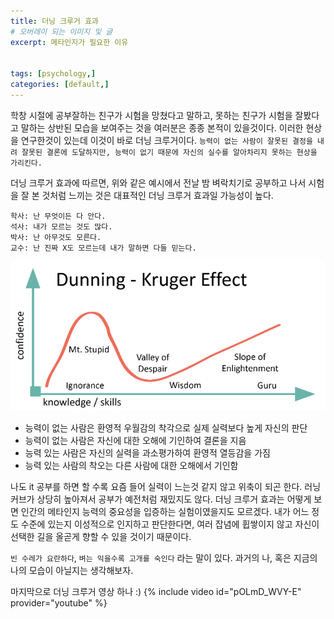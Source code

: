 ```yaml
---
title: 더닝 크루거 효과
# 오버레이 되는 이미지 및 글
excerpt: 메타인지가 필요한 이유


tags: [psychology,]
categories: [default,]
---
```


학창 시절에 공부잘하는 친구가 시험을 망쳤다고 말하고, 못하는 친구가 시험을 잘봤다고 말하는 상반된 모습을 보여주는 것을 여러분은 종종 본적이 있을것이다. 이러한 현상을 연구한것이 있는데 이것이 바로 더닝 크루거이다. `능력이 없는 사람이 잘못된 결정을 내려 잘못된 결론에 도달하지만, 능력이 없기 때문에 자신의 실수를 알아차리지 못하는 현상을 가리킨다.`

더닝 크루거 효과에 따르면, 위와 같은 예시에서 전날 밤 벼락치기로 공부하고 나서 시험을 잘 본 것처럼 느끼는 것은 대표적인 더닝 크루거 효과일 가능성이 높다.

```
학사: 난 무엇이든 다 안다.
석사: 내가 모르는 것도 많다.
박사: 난 아무것도 모른다.
교수: 난 진짜 X도 모르는데 내가 말하면 다들 믿는다.
```

![1.png](../../assets/images/default/dunning-kruger-effect/1.png)

* 능력이 없는 사람은 환영적 우월감의 착각으로 실제 실력보다 높게 자신의 판단
* 능력이 없는 사람은 자신에 대한 오해에 기인하여 결론을 지음
* 능력 있는 사람은 자신의 실력을 과소평가하여 환영적 열등감을 가짐
* 능력 있는 사람의 착오는 다른 사람에 대한 오해에서 기인함

나도 it 공부를 하면 할 수록 요즘 들어 실력이 느는것 같지 않고 위축이 되곤 한다. 러닝 커브가 상당히 높아져서 공부가 예전처럼 재밌지도 않다. 더닝 크루거 효과는 어떻게 보면 인간의 메타인지 능력의 중요성을 입증하는 실험이였을지도 모르겠다. 내가 어느 정도 수준에 있는지 이성적으로 인지하고 판단한다면, 여러 잡념에 휩쌓이지 않고 자신이 선택한 길을 올곧게 향할 수 있을 것이기 때문이다.

`빈 수레가 요란하다`,  `벼는 익을수록 고개를 숙인다` 라는 말이 있다. 과거의 나, 혹은 지금의 나의 모습이 아닐지는 생각해보자.

마지막으로 더닝 크루거 영상 하나 :)
{% include video id="pOLmD_WVY-E" provider="youtube" %}